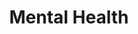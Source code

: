 ---
layout: default
title: Mental Health
parent: Modern Medicine
nav_order: 2
has_children: true
---